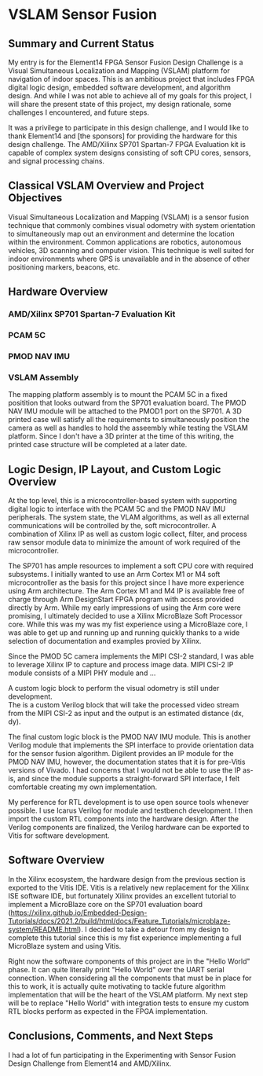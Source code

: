 
# VSLAM Sensor Fusion

## Summary and Current Status

My entry is for the Element14 FPGA Sensor Fusion Design Challenge is a Visual Simultaneous 
Localization and Mapping (VSLAM) platform for navigation of indoor spaces.  This is an 
ambitious project that includes FPGA digital logic design, embedded software 
development, and algorithm design.  And while I was not able to achieve all of
my goals for this project, I will share the present state of this project, my 
design rationale, some challenges I encountered, and future steps.

It was a privilege to participate in this design challenge, and I would like to 
thank Element14 and [the sponsors] for providing the hardware for this design
challenge.  The AMD/Xilinx SP701 Spartan-7 FPGA Evaluation kit is capable of 
complex system designs consisting of soft CPU cores, sensors, and signal
processing chains.

## Classical VSLAM Overview and Project Objectives
Visual Simultaneous Localization and Mapping (VSLAM) is a sensor fusion 
technique that commonly combines visual odometry with system orientation to 
simultaneously map out an environment and determine the location within the 
environment. Common applications are robotics, autonomous vehicles, 3D scanning 
and computer vision. This technique is well suited for indoor environments 
where GPS is unavailable and in the absence of other positioning markers, 
beacons, etc.


## Hardware Overview
### AMD/Xilinx SP701 Spartan-7 Evaluation Kit

### PCAM 5C

### PMOD NAV IMU

### VSLAM Assembly
The mapping platform assembly is to mount the PCAM 5C in a fixed positition 
that looks outward from the SP701 evaluation board.  The PMOD NAV IMU module 
will be attached to the PMOD1 port on the SP701.  A 3D printed case will 
satisfy all the requirements to simultaneously position the camera as well as 
handles to hold the asseembly while testing the VSLAM platform.  Since I don't
have a 3D printer at the time of this writing, the printed case structure will 
be completed at a later date.

## Logic Design, IP Layout, and Custom Logic Overview

At the top level, this is a microcontroller-based system with supporting digital 
logic to interface with the PCAM 5C and the PMOD NAV IMU peripherals.  The system state,
the VLAM algorithms, as well as all external communications will be controlled by the,
soft microcontroller. A combination of Xilinx IP as well as custom logic collect,
filter, and process raw sensor module data to minimize the amount of work required of 
the microcontroller. 

The SP701 has ample resources to implement a soft CPU core with required subsystems.
I initially wanted to use an Arm Cortex M1 or M4 soft microcontroller as the basis for 
this project since I have more experience using Arm architecture.  The Arm Cortex 
M1 and M4 IP is available free of charge through Arm DesignStart FPGA program with access
provided directly by Arm.  While my early impressions of using the Arm core were promising,
I ultimately decided to use a Xilinx MicroBlaze Soft Processor core. While this was my 
was my fist experience using a MicroBlaze core, I was able to get up and running
up and running quickly thanks to a wide selection of documentation and examples provied 
by Xilinx. 

Since the PMOD 5C camera implements the MIPI CSI-2 standard, I was able to leverage Xilinx
IP to capture and process image data.  MIPI CSI-2 IP module consists of a MIPI PHY module 
and ...

A custom logic block to perform the visual odometry is still under development.  
The is a custom Verilog block that will take the processed video stream from the MIPI
CSI-2 as input and the output is an estimated distance (dx, dy).

The final custom logic block is the PMOD NAV IMU module.  This is another Verilog module
that implements the SPI interface to provide orientation data for the sensor fusion algorithm.
Digilent provides an IP module for the PMOD NAV IMU, however, the documentation states that
it is for pre-Vitis versions of Vivado.  I had concerns that I would not be able to use 
the IP as-is, and since the module supports a straight-forward SPI interface, I felt 
comfortable creating my own implementation.

My perference for RTL development is to use open source tools whenever possible.
I use Icarus Verilog for module and testbench development.  I then import the 
custom RTL components into the hardware design.  After the Verilog components
are finalized, the Verilog hardware can be exported to Vitis for software
development.

## Software Overview
In the Xilinx ecosystem, the hardware design from the previous section is exported to the 
Vitis IDE.  Vitis is a relatively new replacement for the Xilinx ISE software IDE, but 
fortunately Xilinx provides an excellent tutorial to implement a MicroBlaze core on the 
SP701 evaluation board (https://xilinx.github.io/Embedded-Design-Tutorials/docs/2021.2/build/html/docs/Feature_Tutorials/microblaze-system/README.html).
I decided to take a detour from my design to complete this tutorial since this is my fist 
experience implementing a full MicroBlaze system and using Vitis. 

Right now the software components of this project are in the "Hello World" phase. It can quite
literally print "Hello World" over the UART serial connection.  When considering all the 
components that must be in place for this to work, it is actually quite motivating to tackle 
future algorithm implementation that will be the heart of the VSLAM platform. My next step will 
be to replace "Hello World" with integration tests to ensure my custom RTL blocks perform as expected
in the FPGA implementation.  


## Conclusions, Comments, and Next Steps
I had a lot of fun participating in the Experimenting with Sensor Fusion Design Challenge from 
Element14 and AMD/Xilinx.  
